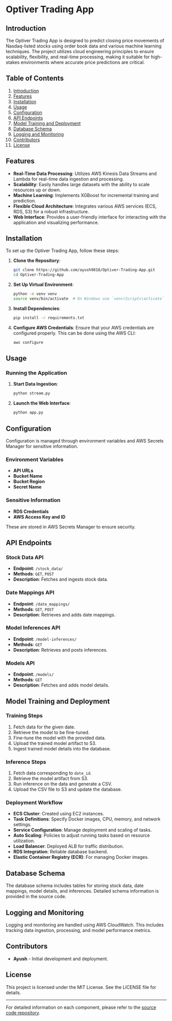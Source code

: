 # Optiver Trading App

## Introduction

The Optiver Trading App is designed to predict closing price movements of Nasdaq-listed stocks using order book data and various machine learning techniques. The project utilizes cloud engineering principles to ensure scalability, flexibility, and real-time processing, making it suitable for high-stakes environments where accurate price predictions are critical.

## Table of Contents
1. [Introduction](#introduction)
2. [Features](#features)
3. [Installation](#installation)
4. [Usage](#usage)
5. [Configuration](#configuration)
6. [API Endpoints](#api-endpoints)
7. [Model Training and Deployment](#model-training-and-deployment)
8. [Database Schema](#database-schema)
9. [Logging and Monitoring](#logging-and-monitoring)
10. [Contributors](#contributors)
11. [License](#license)

## Features

- **Real-Time Data Processing**: Utilizes AWS Kinesis Data Streams and Lambda for real-time data ingestion and processing.
- **Scalability**: Easily handles large datasets with the ability to scale resources up or down.
- **Machine Learning**: Implements XGBoost for incremental training and prediction.
- **Flexible Cloud Architecture**: Integrates various AWS services (ECS, RDS, S3) for a robust infrastructure.
- **Web Interface**: Provides a user-friendly interface for interacting with the application and visualizing performance.

## Installation

To set up the Optiver Trading App, follow these steps:

1. **Clone the Repository**:
   ```bash
   git clone https://github.com/ayush9818/Optiver-Trading-App.git
   cd Optiver-Trading-App
   ```

2. **Set Up Virtual Environment**:
   ```bash
   python -m venv venv
   source venv/bin/activate  # On Windows use `venv\Scripts\activate`
   ```

3. **Install Dependencies**:
   ```bash
   pip install -r requirements.txt
   ```

4. **Configure AWS Credentials**:
   Ensure that your AWS credentials are configured properly. This can be done using the AWS CLI:
   ```bash
   aws configure
   ```

## Usage

### Running the Application

1. **Start Data Ingestion**:
   ```bash
   python stream.py
   ```

2. **Launch the Web Interface**:
   ```bash
   python app.py
   ```

## Configuration

Configuration is managed through environment variables and AWS Secrets Manager for sensitive information.

### Environment Variables

- **API URLs**
- **Bucket Name**
- **Bucket Region**
- **Secret Name**

### Sensitive Information

- **RDS Credentials**
- **AWS Access Key and ID**

These are stored in AWS Secrets Manager to ensure security.

## API Endpoints

### Stock Data API
- **Endpoint**: `/stock_data/`
- **Methods**: `GET`, `POST`
- **Description**: Fetches and ingests stock data.

### Date Mappings API
- **Endpoint**: `/date_mappings/`
- **Methods**: `GET`, `POST`
- **Description**: Retrieves and adds date mappings.

### Model Inferences API
- **Endpoint**: `/model-inferences/`
- **Methods**: `GET`
- **Description**: Retrieves and posts inferences.

### Models API
- **Endpoint**: `/models/`
- **Methods**: `GET`
- **Description**: Fetches and adds model details.

## Model Training and Deployment

### Training Steps
1. Fetch data for the given date.
2. Retrieve the model to be fine-tuned.
3. Fine-tune the model with the provided data.
4. Upload the trained model artifact to S3.
5. Ingest trained model details into the database.

### Inference Steps
1. Fetch data corresponding to `date_id`.
2. Retrieve the model artifact from S3.
3. Run inference on the data and generate a CSV.
4. Upload the CSV file to S3 and update the database.

### Deployment Workflow
- **ECS Cluster**: Created using EC2 instances.
- **Task Definitions**: Specify Docker images, CPU, memory, and network settings.
- **Service Configuration**: Manage deployment and scaling of tasks.
- **Auto Scaling**: Policies to adjust running tasks based on resource utilization.
- **Load Balancer**: Deployed ALB for traffic distribution.
- **RDS Integration**: Reliable database backend.
- **Elastic Container Registry (ECR)**: For managing Docker images.

## Database Schema

The database schema includes tables for storing stock data, date mappings, model details, and inferences. Detailed schema information is provided in the source code.

## Logging and Monitoring

Logging and monitoring are handled using AWS CloudWatch. This includes tracking data ingestion, processing, and model performance metrics.

## Contributors

- **Ayush** - Initial development and deployment.

## License

This project is licensed under the MIT License. See the LICENSE file for details.

---

For detailed information on each component, please refer to the [source code repository](https://github.com/ayush9818/Optiver-Trading-App).